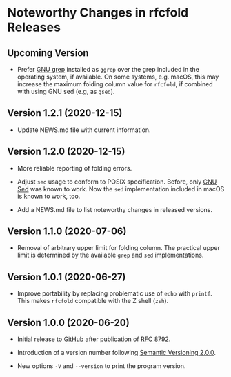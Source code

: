# Noteworthy Changes in rfcfold Releases

## Upcoming Version

* Prefer [GNU grep](https://www.gnu.org/software/grep/) installed as `ggrep`
  over the grep included in the operating system, if available.  On some
  systems, e.g. macOS, this may increase the maximum folding column value for
  `rfcfold`, if combined with using GNU sed (e.g, as `gsed`).

## Version 1.2.1 (2020-12-15)

* Update NEWS.md file with current information.

## Version 1.2.0 (2020-12-15)

* More reliable reporting of folding errors.

* Adjust `sed` usage to conform to POSIX specification.  Before, only
  [GNU Sed](https://www.gnu.org/software/sed/) was known to work.
  Now the `sed` implementation included in macOS is known to work, too.

* Add a NEWS.md file to list noteworthy changes in released versions.

## Version 1.1.0 (2020-07-06)

* Removal of arbitrary upper limit for folding column.  The practical upper
  limit is determined by the available `grep` and `sed` implementations.

## Version 1.0.1 (2020-06-27)

* Improve portability by replacing problematic use of `echo` with `printf`.
  This makes `rfcfold` compatible with the Z shell (`zsh`).

## Version 1.0.0 (2020-06-20)

* Initial release to [GitHub](https://github.com/ietf-tools/rfcfold)
  after publication of [RFC 8792](https://www.rfc-editor.org/info/rfc8792).

* Introduction of a version number following
  [Semantic Versioning 2.0.0](https://semver.org/spec/v2.0.0.html).

* New options `-V` and `--version` to print the program version.
